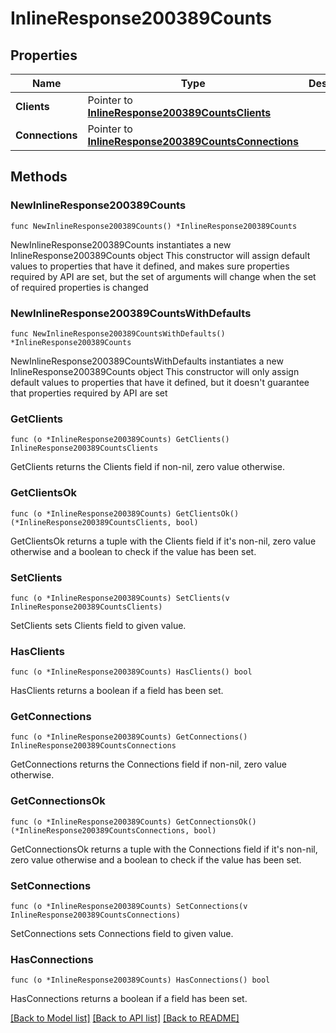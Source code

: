 # InlineResponse200389Counts

## Properties

Name | Type | Description | Notes
------------ | ------------- | ------------- | -------------
**Clients** | Pointer to [**InlineResponse200389CountsClients**](InlineResponse200389CountsClients.md) |  | [optional] 
**Connections** | Pointer to [**InlineResponse200389CountsConnections**](InlineResponse200389CountsConnections.md) |  | [optional] 

## Methods

### NewInlineResponse200389Counts

`func NewInlineResponse200389Counts() *InlineResponse200389Counts`

NewInlineResponse200389Counts instantiates a new InlineResponse200389Counts object
This constructor will assign default values to properties that have it defined,
and makes sure properties required by API are set, but the set of arguments
will change when the set of required properties is changed

### NewInlineResponse200389CountsWithDefaults

`func NewInlineResponse200389CountsWithDefaults() *InlineResponse200389Counts`

NewInlineResponse200389CountsWithDefaults instantiates a new InlineResponse200389Counts object
This constructor will only assign default values to properties that have it defined,
but it doesn't guarantee that properties required by API are set

### GetClients

`func (o *InlineResponse200389Counts) GetClients() InlineResponse200389CountsClients`

GetClients returns the Clients field if non-nil, zero value otherwise.

### GetClientsOk

`func (o *InlineResponse200389Counts) GetClientsOk() (*InlineResponse200389CountsClients, bool)`

GetClientsOk returns a tuple with the Clients field if it's non-nil, zero value otherwise
and a boolean to check if the value has been set.

### SetClients

`func (o *InlineResponse200389Counts) SetClients(v InlineResponse200389CountsClients)`

SetClients sets Clients field to given value.

### HasClients

`func (o *InlineResponse200389Counts) HasClients() bool`

HasClients returns a boolean if a field has been set.

### GetConnections

`func (o *InlineResponse200389Counts) GetConnections() InlineResponse200389CountsConnections`

GetConnections returns the Connections field if non-nil, zero value otherwise.

### GetConnectionsOk

`func (o *InlineResponse200389Counts) GetConnectionsOk() (*InlineResponse200389CountsConnections, bool)`

GetConnectionsOk returns a tuple with the Connections field if it's non-nil, zero value otherwise
and a boolean to check if the value has been set.

### SetConnections

`func (o *InlineResponse200389Counts) SetConnections(v InlineResponse200389CountsConnections)`

SetConnections sets Connections field to given value.

### HasConnections

`func (o *InlineResponse200389Counts) HasConnections() bool`

HasConnections returns a boolean if a field has been set.


[[Back to Model list]](../README.md#documentation-for-models) [[Back to API list]](../README.md#documentation-for-api-endpoints) [[Back to README]](../README.md)


